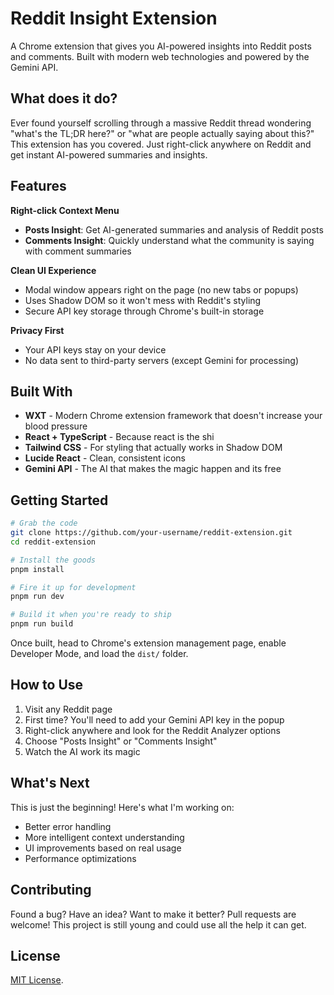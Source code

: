 #  Reddit Insight Extension

A Chrome extension that gives you AI-powered insights into Reddit posts and comments. Built with modern web technologies and powered by the Gemini API.

## What does it do?

Ever found yourself scrolling through a massive Reddit thread wondering "what's the TL;DR here?" or "what are people actually saying about this?" This extension has you covered. Just right-click anywhere on Reddit and get instant AI-powered summaries and insights.

##  Features

**Right-click Context Menu**
- **Posts Insight**: Get AI-generated summaries and analysis of Reddit posts
- **Comments Insight**: Quickly understand what the community is saying with comment summaries

**Clean UI Experience**
- Modal window appears right on the page (no new tabs or popups)
- Uses Shadow DOM so it won't mess with Reddit's styling
- Secure API key storage through Chrome's built-in storage

**Privacy First**
- Your API keys stay on your device
- No data sent to third-party servers (except Gemini for processing)

##  Built With

- **WXT** - Modern Chrome extension framework that doesn't increase your blood pressure
- **React + TypeScript** - Because react is the shi
- **Tailwind CSS** - For styling that actually works in Shadow DOM
- **Lucide React** - Clean, consistent icons
- **Gemini API** - The AI that makes the magic happen and its free 

##  Getting Started

```bash
# Grab the code
git clone https://github.com/your-username/reddit-extension.git
cd reddit-extension

# Install the goods
pnpm install

# Fire it up for development
pnpm run dev

# Build it when you're ready to ship
pnpm run build
```

Once built, head to Chrome's extension management page, enable Developer Mode, and load the `dist/` folder.

##  How to Use

1. Visit any Reddit page
2. First time? You'll need to add your Gemini API key in the popup
3. Right-click anywhere and look for the Reddit Analyzer options
4. Choose "Posts Insight" or "Comments Insight" 
5. Watch the AI work its magic


##  What's Next

This is just the beginning! Here's what I'm working on:

- Better error handling 
- More intelligent context understanding
- UI improvements based on real usage
- Performance optimizations

##  Contributing

Found a bug? Have an idea? Want to make it better? Pull requests are welcome! This project is still young and could use all the help it can get.

## License
[MIT License](./LICENSE).


